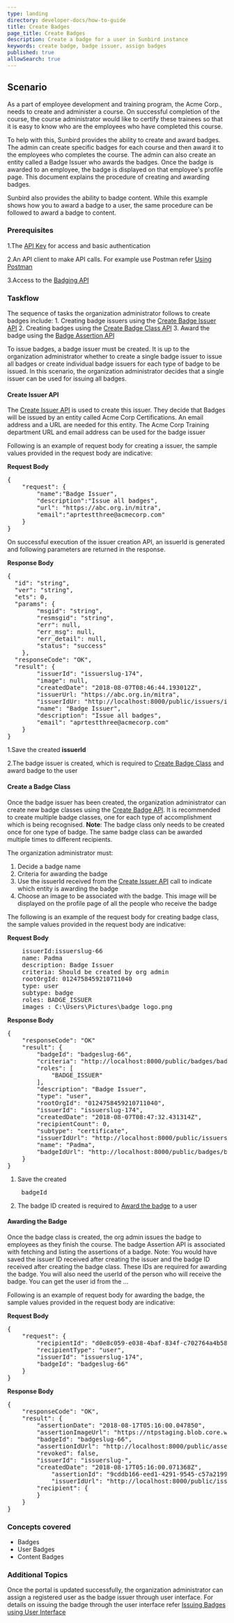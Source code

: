 ```yaml
---
type: landing
directory: developer-docs/how-to-guide
title: Create Badges
page_title: Create Badges
description: Create a badge for a user in Sunbird instance
keywords: create badge, badge issuer, assign badges 
published: true
allowSearch: true
---
```

## Scenario

As a part of employee development and training program, the Acme Corp., needs to create and administer a course. On successful completion of the course, the course administrator would like to certify these trainees so that it is easy to know who are the employees who have completed this course. 

To help with this, Sunbird provides the ability to create and award badges. The admin can create specific badges for each course and then award it to the employees who completes the course. The admin can also create an entity called a Badge Issuer who awards the badges. Once the badge is awarded to an employee, the badge is displayed on that employee's profile page.
This document explains the procedure of creating and awarding badges.

Sunbird also provides the ability to badge content. While this example shows how you to award a badge to a user, the same procedure can be followed to award a badge to content.
 
### Prerequisites

1.The [API Key]() for access and basic authentication

2.An API client to make API calls. For example use Postman refer [Using Postman](http://www.sunbird.org/apis/framework/#tag/usingpostman)

3.Access to the [Badging API](http://www.sunbird.org/apis/badgingframeworkapi/)


### Taskflow

The sequence of tasks the organization administrator follows to create badges include:
    1. Creating badge issuers using the [Create Badge Issuer API](http://www.sunbird.org/apis/badgingframeworkapi/#operation/CreatePost)
    2. Creating badges using the [Create Badge Class API](http://www.sunbird.org/apis/badgingframeworkapi/#operation/BadgeSearchPost)
    3. Award the badge using the [Badge Assertion API](http://www.sunbird.org/apis/badgingframeworkapi/#operation/BadgeAssertionReadByAssertionIdGet)
    
To issue badges, a badge issuer must be created. It is up to the organization administrator whether to create a single badge issuer to issue all badges or create individual badge issuers for each type of badge to be issued. In this scenario, the organization administrator decides that a single issuer can be used for issuing all badges. 

#### Create Issuer API

The [Create Issuer API](http://www.sunbird.org/apis/badgingframeworkapi/#operation/CreatePost) is used to create this issuer. They decide that Badges will be issued by an entity called Acme Corp Certifications. An email address and a URL are needed for this entity. The Acme Corp Training department URL and email address can be used for the badge issuer

Following is an example of request body for creating a issuer, the sample values provided in the request body are indicative:

**Request Body**
<pre>
{
	"request": {
		"name":"Badge Issuer",
		"description":"Issue all badges",
		"url": "https://abc.org.in/mitra",
		"email":"aprtestthree@acmecorp.com"
	}
}
</pre>

On successful execution of the issuer creation API, an issuerId is generated and following parameters are returned in the response. 

**Response Body**
<pre>
{
  "id": "string",
  "ver": "string",
  "ets": 0,
  "params": {
  		"msgid": "string",
    	"resmsgid": "string",
    	"err": null,
    	"err_msg": null,
    	"err_detail": null,
    	"status": "success"
  	},
  "responseCode": "OK",
  "result": {
    	"issuerId": "issuerslug-174",
    	"image": null,
    	"createdDate": "2018-08-07T08:46:44.193012Z",
    	"issuerUrl: "https://abc.org.in/mitra",
    	"issuerIdUr: "http://localhost:8000/public/issuers/issuerslug-174",
    	"name": "Badge Issuer",
    	"description": "Issue all badges",
    	"email": "aprtestthree@acmecorp.com"
  	}
}
</pre>

1.Save the created <b>issuerId</b>

2.The badge issuer is created, which is required to [Create Badge Class](#create-a-badge-class) and award badge to the user 

#### Create a Badge Class

Once the badge issuer has been created, the organization administrator can create new badge classes using the [Create Badge API](). It is recommended to create multiple badge classes, one for each type of accomplishment which is being recognised.
**Note**: The badge class only needs to be created once for one type of badge. The same badge class can be awarded multiple times to different recipients. 

The organization administrator must:
1. Decide a badge name 
2. Criteria for awarding the badge
2. Use the issuerId received from the [Create Issuer API](http://www.sunbird.org/apis/badgingframeworkapi/#operation/ReadByIssuerIdGet) call to indicate which entity is awarding the badge
3. Choose an image to be associated with the badge. This image will be displayed on the profile page of all the people who receive the badge 

The following is an example of the request body for creating badge class, the sample values provided in the request body are indicative:

**Request Body**

<pre>
	issuerId:issuerslug-66
	name: Padma
	description: Badge Issuer 
	criteria: Should be created by org admin
	rootOrgId: 0124758459210711040
	type: user
	subtype: badge
	roles: BADGE_ISSUER
	images : C:\Users\Pictures\badge_logo.png
</pre>

**Response Body**

<pre>
{
	"responseCode": "OK"
	"result": {
		"badgeId": "badgeslug-66",
		"criteria": "http://localhost:8000/public/badges/badgeslug-66/criteria",
		"roles": [
			"BADGE_ISSUER"
		],
		"description": "Badge Issuer",
		"type": "user",
		"rootOrgId": "0124758459210711040",
		"issuerId": "issuerslug-174",
		"createdDate": "2018-08-07T08:47:32.431314Z",
		"recipientCount": 0,
		"subtype": "certificate",
		"issuerIdUrl": "http://localhost:8000/public/issuers/issuerslug-174",
		"name": "Padma",
		"badgeIdUrl": "http://localhost:8000/public/badges/badgeslug-66”
	}
}
</pre>

1. Save the created <pre> badgeId</pre>

2. The badge ID created is required to [Award the badge](#awarding-the-badge) to a user

#### Awarding the Badge

Once the badge class is created, the org admin issues the badge to employees as they finish the course. The badge Assertion API is associated with fetching and listing the assertions of a badge. 
Note: You would have saved the issuer ID received after creating the issuer and the badge ID received after creating the badge class. These IDs are required for awarding the badge.
You will also need the userId of the person who will receive the badge. You can get the user id from the ...

Following is an example of request body for awarding the badge, the sample values provided in the request body are indicative:

**Request Body**
<pre>
{ 
    "request": {
        "recipientId": "d0e8c059-e038-4baf-834f-c702764a4b58",
        "recipientType": "user",
        "issuerId": "issuerslug-174",
        "badgeId": "badgeslug-66"
    }
}
</pre>

**Response Body**
<pre>
{
    "responseCode": "OK",
    "result": {
        "assertionDate": "2018-08-17T05:16:00.047850",
        "assertionImageUrl": "https://ntpstaging.blob.core.windows.net/badgr/uploads/badges/ca19a8e0f7c067fe6429f2a91ac5defe.png",
        "badgeId": "badgeslug-66",
        "assertionIdUrl": "http://localhost:8000/public/assertions/9cddb166-eed1-4291-9545-c57a2199f49e",
        "revoked": false,
        "issuerId": "issuerslug-",
        "createdDate": "2018-08-17T05:16:00.071368Z",
        	"assertionId": "9cddb166-eed1-4291-9545-c57a2199f49e",
        	"issuerIdUrl": "http://localhost:8000/public/issuers/issuerslug-174",
        "recipient": {
		}
	}
}
</pre>

### Concepts covered

- Badges 
- User Badges
- Content Badges


### Additional Topics

Once the portal is updated successfully, the organization administrator can assign a registered user as the badge issuer through user interface. For details on issuing the badge through the user interface refer 
[Issuing Badges using User Interface](http://www.sunbird.org/features-documentation/badging_framework/content_badges/)
